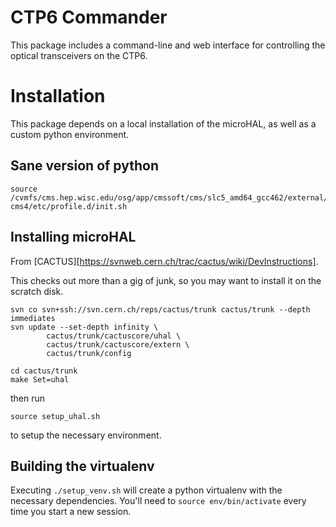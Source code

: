 CTP6 Commander
==============

This package includes a command-line and web interface for controlling the
optical transceivers on the CTP6.

Installation
============

This package depends on a local installation of the microHAL, as well as a
custom python environment.

Sane version of python
----------------------

```shell
source /cvmfs/cms.hep.wisc.edu/osg/app/cmssoft/cms/slc5_amd64_gcc462/external/python/2.7.3-cms4/etc/profile.d/init.sh
```

Installing microHAL
-------------------

From [CACTUS][https://svnweb.cern.ch/trac/cactus/wiki/DevInstructions].

This checks out more than a gig of junk, so you may want to install it on the
scratch disk.
```shell
svn co svn+ssh://svn.cern.ch/reps/cactus/trunk cactus/trunk --depth immediates
svn update --set-depth infinity \
        cactus/trunk/cactuscore/uhal \
        cactus/trunk/cactuscore/extern \
        cactus/trunk/config

cd cactus/trunk
make Set=uhal
```
then run 
```shell
source setup_uhal.sh
```
to setup the necessary environment.


Building the virtualenv
-----------------------

Executing ``./setup_venv.sh`` will create a python virtualenv with the
necessary dependencies.  You'll need to ``source env/bin/activate`` every time
you start a new session.
